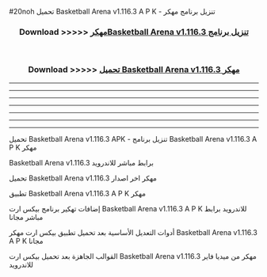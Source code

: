 #20noh تحميل Basketball Arena v1.116.3 A P K - تنزيل برنامج مهكر



<div align="center">
<h3>Download >>>>> <a href="https://runaway1.web.app/?sq=Basketball Arena v1.116.3">مهكرBasketball Arena v1.116.3 تنزيل برنامج</a></h3><br>

<h3>Download >>>>> <a href="https://runaway1.web.app/?sq=Basketball Arena v1.116.3">تحميل Basketball Arena v1.116.3 مهكر</a></h3>
</div>


----------------------------------------------------------

----------------------------------------------------------

----------------------------------------------------------

----------------------------------------------------------

----------------------------------------------------------

----------------------------------------------------------

----------------------------------------------------------

تحميل Basketball Arena v1.116.3 APK - تنزيل برنامج Basketball Arena v1.116.3 A P K مهكر

Basketball Arena v1.116.3 برابط مباشر للاندرويد

تحميل Basketball Arena v1.116.3 مهكر اخر اصدار

تطبيق Basketball Arena v1.116.3 A P K مهكر

إضافات تهكير برنامج بيكس ارت Basketball Arena v1.116.3 A P K للاندرويد برابط مباشر مجانا

أدوات التعديل الأساسية بعد تحميل تطبيق بيكس ارت مهكر Basketball Arena v1.116.3 A P K مجانا

القوالب الجاهزة بعد تحميل بيكس ارت Basketball Arena v1.116.3 مهكر من ميديا فاير للاندرويد


